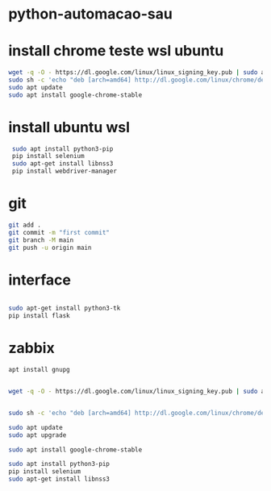 # python-automacao-sau

# install chrome teste wsl ubuntu

```sh
wget -q -O - https://dl.google.com/linux/linux_signing_key.pub | sudo apt-key add -
sudo sh -c 'echo "deb [arch=amd64] http://dl.google.com/linux/chrome/deb/ stable main" >> /etc/apt/sources.list.d/google-chrome.list'
sudo apt update
sudo apt install google-chrome-stable

```

# install ubuntu wsl 

```sh
 sudo apt install python3-pip
 pip install selenium
 sudo apt-get install libnss3
 pip install webdriver-manager

 ```

# git

```sh
git add .
git commit -m "first commit"
git branch -M main
git push -u origin main

```

# interface 

```sh

sudo apt-get install python3-tk
pip install flask

```


# zabbix


```sh
apt install gnupg


wget -q -O - https://dl.google.com/linux/linux_signing_key.pub | sudo apt-key add -


sudo sh -c 'echo "deb [arch=amd64] http://dl.google.com/linux/chrome/deb/ stable main" >> /etc/apt/sources.list.d/google-chrome.list'

sudo apt update
sudo apt upgrade

sudo apt install google-chrome-stable

sudo apt install python3-pip
pip install selenium
sudo apt-get install libnss3

```



